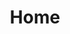---
enable_audio: true
enable_map: true
page_id: home
page_stylesheet: home
title: Home
artwork: '{{ _site_root }}assets/img/tim-4.jpg'
_fieldset: home
_template: home
vertical_position: center
horizontal_position: center
quote_position: right
quotes:
  -
    quote: /quotes/john-adams
  -
    quote: /quotes/david-patrick-stearns
  -
    quote: /quotes/donald-sinta
background_color: '#ebebeb'
---